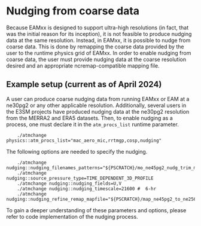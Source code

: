 # Nudging from coarse data

Because EAMxx is designed to support ultra-high resolutions (in fact, that was the initial reason for its inception), it is not feasible to produce nudging data at the same resolution.
Instead, in EAMxx, it is possible to nudge from coarse data.
This is done by remapping the coarse data provided by the user to the runtime physics grid of EAMxx.
In order to enable nudging from coarse data, the user must provide nudging data at the coarse resolution desired and an appropriate     ncremap-compatible mapping file.

## Example setup (current as of April 2024)

A user can produce coarse nudging data from running EAMxx or EAM at a ne30pg2 or any other applicable resolution.
Additionally, several users in the E3SM projects have produced nudging data at the ne30pg2 resolution from the MERRA2 and ERA5 datasets. Then, to enable nudging as a process, one must declare it in the `atm_procs_list` runtime parameter.

```shell
    ./atmchange physics::atm_procs_list="mac_aero_mic,rrtmgp,cosp,nudging"
```

The following options are needed to specify the nudging.

```shell
    ./atmchange nudging::nudging_filenames_patterns="${PSCRATCH}/mo_ne45pg2_nudg_trim_merra/*.nc"
    ./atmchange nudging::source_pressure_type=TIME_DEPENDENT_3D_PROFILE
    ./atmchange nudging::nudging_fields=U,V
    ./atmchange nudging::nudging_timescale=21600 #  6-hr
    ./atmchange nudging::nudging_refine_remap_mapfile="${PSCRATCH}/map_ne45pg2_to_ne256pg2.trbilin.20240410.nc"
```

To gain a deeper understanding of these parameters and options, please refer to code implementation of the nudging process.
